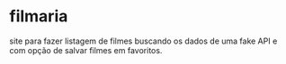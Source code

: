 # filmaria
 site para fazer listagem de filmes buscando os dados de uma fake API e com opção de salvar filmes em favoritos.
